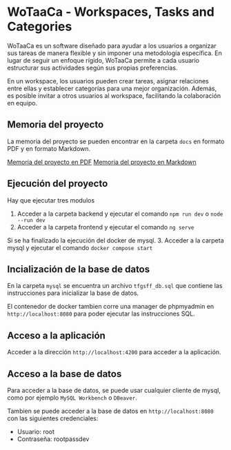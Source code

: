 # WoTaaCa - Workspaces, Tasks and Categories
WoTaaCa es un software diseñado para ayudar a los usuarios a organizar sus tareas de manera flexible y sin imponer una metodología específica. En lugar de seguir un enfoque rígido, WoTaaCa permite a cada usuario estructurar sus actividades según sus propias preferencias.

En un workspace, los usuarios pueden crear tareas, asignar relaciones entre ellas y establecer categorías para una mejor organización. Además, es posible invitar a otros usuarios al workspace, facilitando la colaboración en equipo.

## Memoria del proyecto
La memoria del proyecto se pueden encontrar en la carpeta `docs` en formato PDF y en formato Markdown.

[Memoria del proyecto en PDF](docs/Memoria.pdf)
[Memoria del proyecto en Markdown](docs/Memoria.md)



## Ejecución del proyecto

Hay que ejecutar tres modulos

1. Acceder a la carpeta backend y ejecutar el comando `npm run dev` o `node --run dev`
2. Acceder a la carpeta frontend y ejecutar el comando `ng serve`

Si se ha finalizado la ejecución del docker de mysql. 3. Acceder a la carpeta mysql y ejecutar el comando `docker compose start`

## Incialización de la base de datos

En la carpeta `mysql` se encuentra un archivo `tfgsff_db.sql` que contiene las instrucciones para inicializar la base de datos.

El contenedor de docker tambien corre una manager de phpmyadmin en `http://localhost:8080` para poder ejecutar las instrucciones SQL.

## Acceso a la aplicación

Acceder a la dirección `http://localhost:4200` para acceder a la aplicación.

## Acceso a la base de datos

Para acceder a la base de datos, se puede usar cualquier cliente de mysql, como por ejemplo `MySQL Workbench` o `DBeaver`.

Tambien se puede acceder a la base de datos en `http://localhost:8080` con las siguientes credenciales:

- Usuario: root
- Contraseña: rootpassdev




